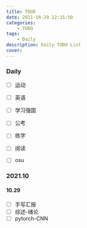 ```yaml
---
title: TODO
date: 2021-10-29 12:15:50
categories:
    - TODO
tags:
    - Daily
description: Daily TODO List
cover:
---
```




### Daily

- [ ] 运动
- [ ] 英语
- [ ] 学习强国
- [ ] 公考
- [ ] 练字
- [ ] 阅读
- [ ] osu


### 2021.10
#### 10.29

- [ ] 手写汇报
- [ ] 综述-绪论
- [ ] pytorch-CNN 

